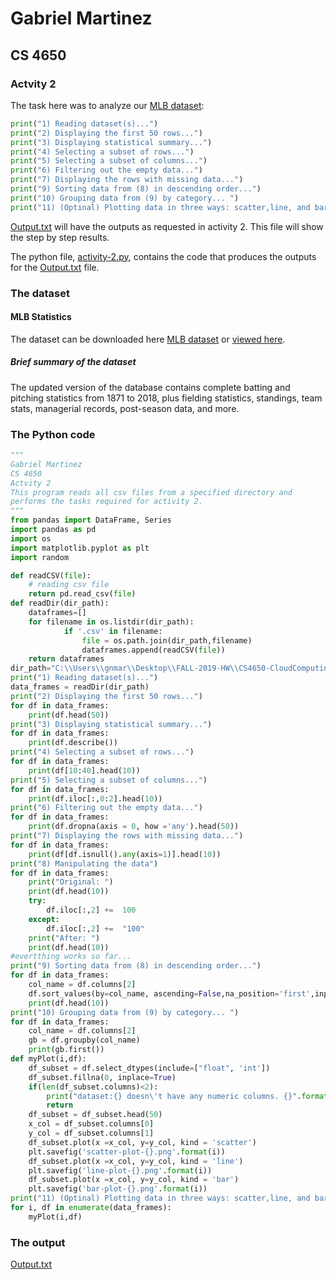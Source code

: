 # Gabriel Martinez
## CS 4650
### Actvity 2

The task here was to analyze our [MLB dataset](/Dataset/baseballdatabank-2019.2):
```python
print("1) Reading dataset(s)...")
print("2) Displaying the first 50 rows...")
print("3) Displaying statistical summary...")
print("4) Selecting a subset of rows...")
print("5) Selecting a subset of columns...")
print("6) Filtering out the empty data...")
print("7) Displaying the rows with missing data...")
print("9) Sorting data from (8) in descending order...")
print("10) Grouping data from (9) by category... ")
print("11) (Optinal) Plotting data in three ways: scatter,line, and bar: ...")
```

[Output.txt](/Activity-2/output.txt) will have the outputs as requested in activity 2. This file will show the step by step results.

The python file, [activity-2.py](/Activity-2/activity-2.py), contains the code that produces the outputs for the [Output.txt](/Activity-2/output.txt) file.



### The dataset
#### MLB Statistics
The dataset can be downloaded here [MLB dataset](http://www.seanlahman.com/baseball-archive/statistics/) or [viewed here](/Dataset/baseballdatabank-2019.2).

##### Brief summary of the dataset

The updated version of the database contains complete batting and pitching statistics from 1871 to 2018, plus fielding statistics, standings, team stats, managerial records, post-season data, and more. 

### The Python code
```python
"""
Gabriel Martinez
CS 4650
Actvity 2
This program reads all csv files from a specified directory and
performs the tasks required for activity 2. 
"""
from pandas import DataFrame, Series
import pandas as pd
import os
import matplotlib.pyplot as plt
import random

def readCSV(file):
    # reading csv file  
    return pd.read_csv(file)
def readDir(dir_path):
    dataframes=[]
    for filename in os.listdir(dir_path):
            if '.csv' in filename:
                file = os.path.join(dir_path,filename)
                dataframes.append(readCSV(file))
    return dataframes
dir_path="C:\\Users\\gnmar\\Desktop\\FALL-2019-HW\\CS4650-CloudComputing\\Dataset\\baseballdatabank-2019.2\\core"
print("1) Reading dataset(s)...")
data_frames = readDir(dir_path)
print("2) Displaying the first 50 rows...")
for df in data_frames:
    print(df.head(50))
print("3) Displaying statistical summary...")
for df in data_frames:
    print(df.describe())
print("4) Selecting a subset of rows...")
for df in data_frames:
    print(df[10:40].head(10))
print("5) Selecting a subset of columns...")
for df in data_frames:
    print(df.iloc[:,0:2].head(10))    
print("6) Filtering out the empty data...")
for df in data_frames:
    print(df.dropna(axis = 0, how ='any').head(50))
print("7) Displaying the rows with missing data...")
for df in data_frames:
    print(df[df.isnull().any(axis=1)].head(10))
print("8) Manipulating the data")
for df in data_frames:
    print("Original: ")
    print(df.head(10))
    try: 
        df.iloc[:,2] +=  100
    except:
        df.iloc[:,2] +=  "100"
    print("After: ")
    print(df.head(10))
#evertthing works so far...
print("9) Sorting data from (8) in descending order...")
for df in data_frames:
    col_name = df.columns[2]
    df.sort_values(by=col_name, ascending=False,na_position='first',inplace=True)
    print(df.head(10))
print("10) Grouping data from (9) by category... ")
for df in data_frames:
    col_name = df.columns[2]
    gb = df.groupby(col_name)
    print(gb.first())
def myPlot(i,df):
    df_subset = df.select_dtypes(include=["float", 'int'])
    df_subset.fillna(0, inplace=True)
    if(len(df_subset.columns)<2):
        print("dataset:{} doesn\'t have any numeric columns. {}".format(i,df_subset.head(1)))
        return
    df_subset = df_subset.head(50)
    x_col = df_subset.columns[0]
    y_col = df_subset.columns[1]
    df_subset.plot(x =x_col, y=y_col, kind = 'scatter')
    plt.savefig('scatter-plot-{}.png'.format(i))
    df_subset.plot(x =x_col, y=y_col, kind = 'line')
    plt.savefig('line-plot-{}.png'.format(i))
    df_subset.plot(x =x_col, y=y_col, kind = 'bar')
    plt.savefig('bar-plot-{}.png'.format(i))
print("11) (Optinal) Plotting data in three ways: scatter,line, and bar: ...")
for i, df in enumerate(data_frames): 
    myPlot(i,df)
```
### The output

[Output.txt](./output.txt)
